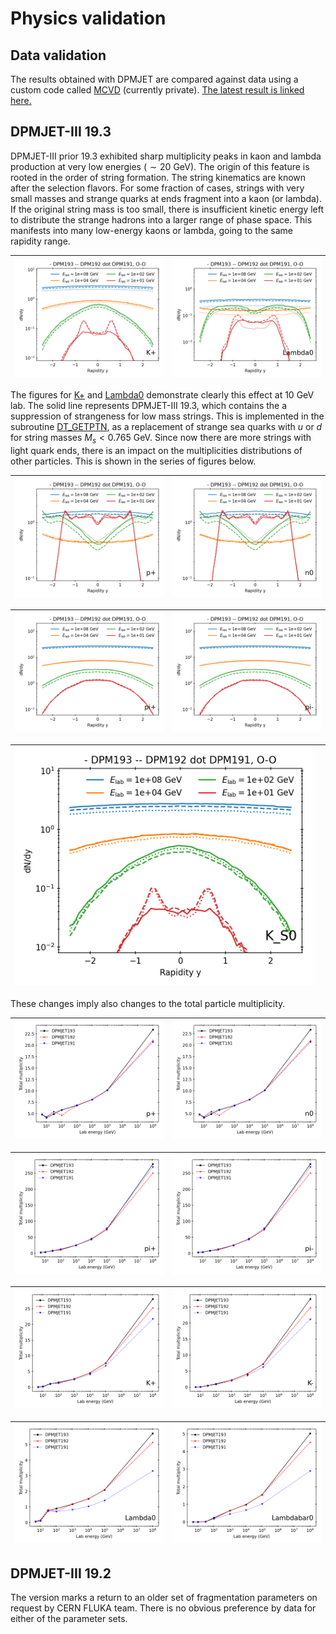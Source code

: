 # Physics validation

## Data validation

The results obtained with DPMJET are compared against data using a custom code called [MCVD](https://github.com/impy-project/MCVD) (currently private). [The latest result is linked here.](figures/193/DPMJET-III-193-validation.pdf)

## DPMJET-III 19.3

DPMJET-III prior 19.3 exhibited sharp multiplicity peaks in kaon and lambda production at very low energies ($\sim20$ GeV). The origin of this feature is rooted in the order of string formation. The string kinematics are known after the selection flavors. For some fraction of cases, strings with very small masses and strange quarks at ends fragment into a kaon (or lambda). If the original string mass is too small, there is insufficient kinetic energy left to distribute the strange hadrons into a larger range of phase space. This manifests into many low-energy kaons or lambda, going to the same rapidity range.

| ![K+_rapidity](figures/193/ydist_K%2B_O-O.png) | ![Lambda0_rapidity](figures/193/ydist_Lambda0_O-O.png) |
| - | - |

The figures for [K+](#K+_rapidity) and [Lambda0](#Lambda0_rapidity) demonstrate clearly this effect at 10 GeV lab. The solid line represents DPMJET-III 19.3, which contains the a suppression of strangeness for low mass strings. This is implemented in the subroutine [DT_GETPTN](../src/dpmjet/DT_GETPTN.f), as a replacement of strange sea quarks with $u$ or $d$ for string masses $M_s < 0.765$ GeV. Since now there are more strings with light quark ends, there is an impact on the multiplicities distributions of other particles. This is shown in the series of figures below.

| ![p+_rapidity](figures/193/ydist_p+_O-O.png) | ![n0_rapidity](figures/193/ydist_n0_O-O.png)
| - | - |

| ![pi+_rapidity](figures/193/ydist_pi+_O-O.png) | ![pi-_rapidity](figures/193/ydist_pi-_O-O.png) |
| - | - |

| ![K0_S_rapidity](figures/193/ydist_K_S0_O-O.png) |  |
| - | - |

These changes imply also changes to the total particle multiplicity.

| ![p+_rapidity](figures/193/totmult_p%2B_O-O.png) | ![n0_rapidity](figures/193/totmult_n0_O-O.png)
| - | - |

| ![pi+_rapidity](figures/193/totmult_pi+_O-O.png) | ![pi-_rapidity](figures/193/totmult_pi-_O-O.png) |
| - | - |

| ![K+_rapidity](figures/193/totmult_K+_O-O.png) | ![K-_rapidity](figures/193/totmult_K-_O-O.png) |
| - | - |

| ![Lambda0_rapidity](figures/193/totmult_Lambda0_O-O.png) | ![Lambdabar0_rapidity](figures/193/totmult_Lambdabar0_O-O.png)
| - | - |


## DPMJET-III 19.2

The version marks a return to an older set of fragmentation parameters on request by CERN FLUKA team. There is no obvious preference by data for either of the parameter sets.
